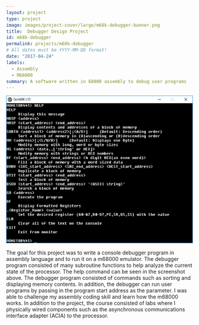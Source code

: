 ```yaml
---
layout: project
type: project
image: images/project-cover/large/m68k-debugger-banner.png
title:  Debugger Design Project
id: m68k-debugger
permalink: projects/m68k-debugger
# All dates must be YYYY-MM-DD format!
date: "2017-04-24"
labels:
  - Assembly
  - M68000
summary: A software written in 68000 assembly to debug user programs
---
```


<img src="/images/m68k-debugger/screenshot.png" class="ui huge centered rounded image">

<p>
  The goal for this project was to write a console debugger program in assembly language and to run it on a m68000 emulator. The debugger program consisted of many subroutine functions to help analyze the current state of the processor. The help command can be seen in the screenshot above. The debugger program consisted of commands such as sorting and displaying memory contents. In addition, the debugger can run user programs by passing in the program start address as the parameter. I was able to challenge my assembly coding skill and learn how the m68000 works. In addition to the project, the course consisted of labs where I physically wired components such as the asynchronous communications interface adapter (ACIA)  to the processor.
</p>